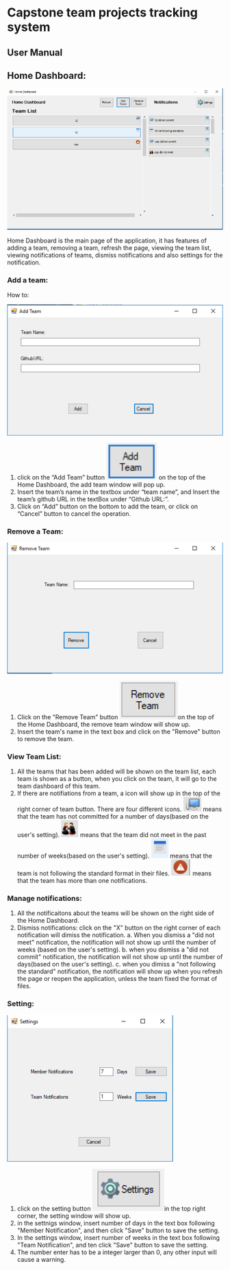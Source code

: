 # Capstone team projects tracking system
## User Manual

## Home Dashboard:
![Home Dashboard](https://github.com/nlturner2/CS690-Project/blob/master/HomeDashboard.PNG)

Home Dashboard is the main page of the application, it has features of adding a team, removing a team, refresh the page, viewing the team list, viewing notifications of teams, dismiss notifications and also settings for the notification. 
### Add a team:

How to:

![add Team](https://github.com/nlturner2/CS690-Project/blob/master/addTeam.png)

1. click on the “Add Team” button ![add Team Button](https://github.com/nlturner2/CS690-Project/blob/master/AddTeamButton.png) on the top of the Home Dashboard, the add team window will pop up.
2. Insert the team’s name in the textbox under “team name”, and Insert the team’s github URL in the textBox under “Github URL:”.
3. Click on “Add” button on the bottom to add the team, or click on “Cancel” button to cancel the operation. 


### Remove a Team:


![Remove Team](https://github.com/nlturner2/CS690-Project/blob/master/removeTeam.PNG)


1. Click on the "Remove Team" button ![remove Team Button](https://github.com/nlturner2/CS690-Project/blob/master/RemoveTeamButton.png)on the top of the Home Dashboard, the remove team window will show up.
2. Insert the team's name in the text box and click on the "Remove" button to remove the team.


### View Team List:

1. All the teams that has been added will be shown on the team list, each team is shown as a button, when you click on the team, it will go to the team dashboard of this team. 
2. If there are notifiations from a team, a icon will show up in the top of the right corner of team button. There are four different icons. ![commit Iron](https://github.com/nlturner2/CS690-Project/blob/master/commitIron.png) means that the team has not committed for a number of days(based on the user's setting). ![meeting icon](https://github.com/nlturner2/CS690-Project/blob/master/MeetingIcon.png) means that the team did not meet in the past number of weeks(based on the user's setting). ![standard icon](https://github.com/nlturner2/CS690-Project/blob/master/StandardIcon.png) means that the team is not following the standard format in their files. ![multiple icons](https://github.com/nlturner2/CS690-Project/blob/master/multipleIcon.png) means that the team has more than one notifications.

### Manage notifications:

1. All the notificaitons about the teams will be shown on the right side of the Home Dashboard. 
2. Dismiss notifications: click on the "X" button on the right corner of each notification will dimiss the notification. 
  a. When you dismiss a "did not meet" notification, the notification will not show up until the number of weeks (based on the user's setting).
  b. when you dismiss a "did not commit" notification, the notification will not show up until the number of days(based on the user's setting).
  c. when you dimiss a "not following the standard" notification, the notification will show up when you refresh the page or reopen the application, unless the team fixed the format of files. 
 
 ### Setting:
 ![settings](https://github.com/nlturner2/CS690-Project/blob/master/settings.PNG)
 
 1. click on the setting button ![setting button](https://github.com/nlturner2/CS690-Project/blob/master/Setting.png)in the top right corner, the setting window will show up. 
 2. in the settnigs window, insert number of days in the text box following "Member Notification", and then click "Save" button to save the setting. 
 3. In the settings window, insert number of weeks in the text box following "Team Notification", and ten click "Save" button to save the setting. 
 4. The number enter has to be a integer larger than 0, any other input will cause a warning.
